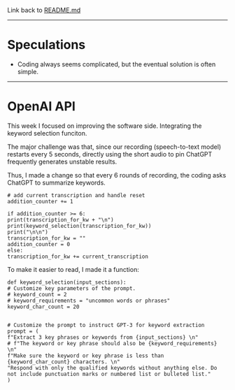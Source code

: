 Link back to [README.md](../README.md)

---
# Speculations
- Coding always seems complicated, but the eventual solution is often simple. 

---


# OpenAI API
This week I focused on improving the software side. Integrating the keyword selection funciton. 

The major challenge was that, since our recording (speech-to-text model) restarts every 5 seconds, directly using the short audio to pin ChatGPT frequently generates unstable results. 

Thus, I made a change so that every 6 rounds of recording, the coding asks ChatGPT to summarize keywords. 


```
# add current transcription and handle reset
addition_counter += 1

if addition_counter >= 6:
print(transcription_for_kw + "\n")
print(keyword_selection(transcription_for_kw))
print("\n\n")
transcription_for_kw = ""
addition_counter = 0
else:
transcription_for_kw += current_transcription
```


To make it easier to read, I made it a function:

```
def keyword_selection(input_sections):
# Customize key parameters of the prompt.
# keyword_count = 2
# keyword_requirements = "uncommon words or phrases"
keyword_char_count = 20
  

# Customize the prompt to instruct GPT-3 for keyword extraction
prompt = (
f"Extract 3 key phrases or keywords from {input_sections} \n"
# f"The keyword or key phrase should also be {keyword_requirements} \n"
f"Make sure the keyword or key phrase is less than {keyword_char_count} characters. \n"
"Respond with only the qualified keywords without anything else. Do not include punctuation marks or numbered list or bulleted list."
)
```